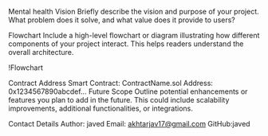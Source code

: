 Mental health
Vision
Briefly describe the vision and purpose of your project. What problem does it solve, and what value does it provide to users?

Flowchart
Include a high-level flowchart or diagram illustrating how different components of your project interact. This helps readers understand the overall architecture.

!Flowchart

Contract Address
Smart Contract: ContractName.sol
Address: 0x1234567890abcdef...
Future Scope
Outline potential enhancements or features you plan to add in the future. This could include scalability improvements, additional functionalities, or integrations.

Contact Details
Author: javed
Email: akhtarjav17@gmail.com
GitHub:javed
